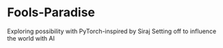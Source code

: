 # Fools-Paradise
Exploring possibility with PyTorch-inspired by Siraj
Setting off to influence the world with AI
